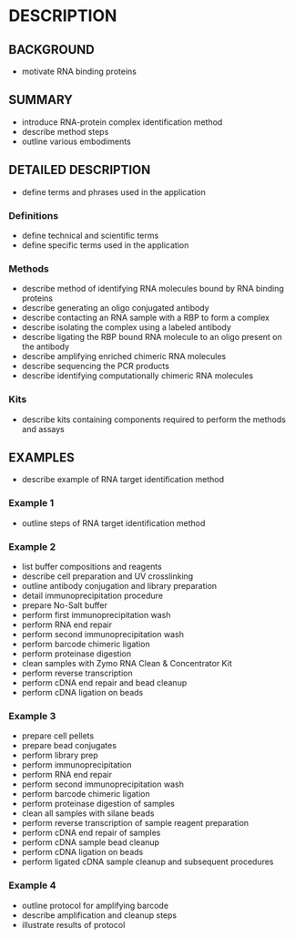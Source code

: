 # DESCRIPTION

## BACKGROUND

- motivate RNA binding proteins

## SUMMARY

- introduce RNA-protein complex identification method
- describe method steps
- outline various embodiments

## DETAILED DESCRIPTION

- define terms and phrases used in the application

### Definitions

- define technical and scientific terms
- define specific terms used in the application

### Methods

- describe method of identifying RNA molecules bound by RNA binding proteins
- describe generating an oligo conjugated antibody
- describe contacting an RNA sample with a RBP to form a complex
- describe isolating the complex using a labeled antibody
- describe ligating the RBP bound RNA molecule to an oligo present on the antibody
- describe amplifying enriched chimeric RNA molecules
- describe sequencing the PCR products
- describe identifying computationally chimeric RNA molecules

### Kits

- describe kits containing components required to perform the methods and assays

## EXAMPLES

- describe example of RNA target identification method

### Example 1

- outline steps of RNA target identification method

### Example 2

- list buffer compositions and reagents
- describe cell preparation and UV crosslinking
- outline antibody conjugation and library preparation
- detail immunoprecipitation procedure
- prepare No-Salt buffer
- perform first immunoprecipitation wash
- perform RNA end repair
- perform second immunoprecipitation wash
- perform barcode chimeric ligation
- perform proteinase digestion
- clean samples with Zymo RNA Clean & Concentrator Kit
- perform reverse transcription
- perform cDNA end repair and bead cleanup
- perform cDNA ligation on beads

### Example 3

- prepare cell pellets
- prepare bead conjugates
- perform library prep
- perform immunoprecipitation
- perform RNA end repair
- perform second immunoprecipitation wash
- perform barcode chimeric ligation
- perform proteinase digestion of samples
- clean all samples with silane beads
- perform reverse transcription of sample reagent preparation
- perform cDNA end repair of samples
- perform cDNA sample bead cleanup
- perform cDNA ligation on beads
- perform ligated cDNA sample cleanup and subsequent procedures

### Example 4

- outline protocol for amplifying barcode
- describe amplification and cleanup steps
- illustrate results of protocol

